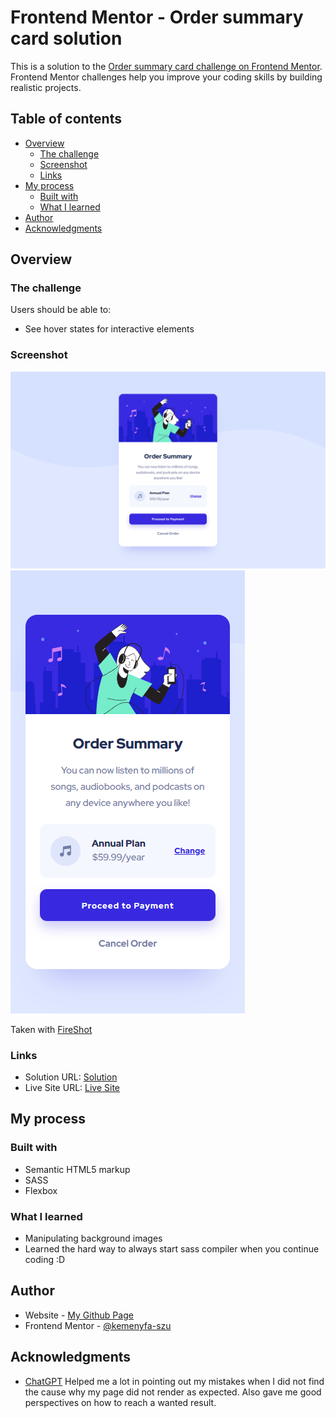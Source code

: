 # Frontend Mentor - Order summary card solution

This is a solution to the [Order summary card challenge on Frontend Mentor](https://www.frontendmentor.io/challenges/order-summary-component-QlPmajDUj). Frontend Mentor challenges help you improve your coding skills by building realistic projects.

## Table of contents

- [Overview](#overview)
  - [The challenge](#the-challenge)
  - [Screenshot](#screenshot)
  - [Links](#links)
- [My process](#my-process)
  - [Built with](#built-with)
  - [What I learned](#what-i-learned)
- [Author](#author)
- [Acknowledgments](#acknowledgments)

## Overview

### The challenge

Users should be able to:

- See hover states for interactive elements

### Screenshot

![Desktop](./screenshot/screenshot-desktop.jpg)
![Mobile](./screenshot/screenshot-mobile.jpg)

Taken with [FireShot](https://getfireshot.com/)

### Links

- Solution URL: [Solution](https://github.com/kemenyfa-szu/frontendmentor-006-order-summary)
- Live Site URL: [Live Site](https://kemenyfa-szu.github.io/frontend-mentor/006-order-summary)

## My process

### Built with

- Semantic HTML5 markup
- SASS
- Flexbox

### What I learned

- Manipulating background images
- Learned the hard way to always start sass compiler when you continue coding :D

## Author

- Website - [My Github Page](https://kemenyfa-szu.github.io)
- Frontend Mentor - [@kemenyfa-szu](https://www.frontendmentor.io/profile/kemenyfa-szu)

## Acknowledgments

- [ChatGPT](https://chat.openai.com/chat) Helped me a lot in pointing out my mistakes when I did not find the cause why my page did not render as expected. Also gave me good perspectives on how to reach a wanted result.
